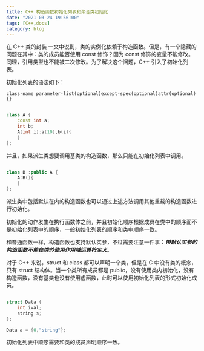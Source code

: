 ```yaml
---
title: C++ 构造函数初始化列表和聚合类初始化
date: "2021-03-24 19:56:00"
tags: [C++,docs]
category: blog
---
```

在 C++ 类的封装 一文中说到，类的实例化依赖于构造函数。但是，有一个隐藏的问题在其中：类的成员能否使用 const 修饰？因为 const 修饰的变量不能修改。同理，引用类型也不能被二次修改。为了解决这个问题，C++ 引入了初始化列表。

<!-- more -->

初始化列表的语法如下：

`class-name parameter-list(optional)except-spec(optional)attr(optional){}`

```cpp

class A {
    const int a;
    int b;
    A(int i):a(10),b(i){
    }
};

```

并且，如果派生类想要调用基类的构造函数，那么只能在初始化列表中调用。

```cpp

class B :public A {
    A:B(){
    }
};

```

派生类中包括默认在内的构造函数也可以通过上述方法调用其他重载的构造函数进行初始化。

初始化的动作发生在执行函数体之前，并且初始化顺序根据成员在类中的顺序而不是初始化列表中的顺序，一般初始化列表的顺序和类中顺序一致。

和普通函数一样，构造函数也支持默认实参，不过需要注意一件事：_**带默认实参的构造函数不能在类外使用作用域运算符定义**_。

对于 C++ 来说，struct 和 class 都可以声明一个类，但是在 C 中没有类的概念，只有 struct 结构体。当一个类所有成员都是 public，没有使用类内初始化，没有构造函数，没有基类也没有使用虚函数，此时可以使用初始化列表的形式初始化成员。

```cpp

struct Data {
    int ival;
    string s;
};

Data a = {0,"string"};

```

初始化列表中顺序需要和类的成员声明顺序一致。
